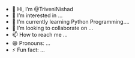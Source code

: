 - 👋 Hi, I’m @TriveniNishad
- 👀 I’m interested in ...
- 🌱 I’m currently learning Python Programming....
- 💞️ I’m looking to collaborate on ...
- 📫 How to reach me ...
- 😄 Pronouns: ...
- ⚡ Fun fact: ...

<!---
TriveniNishad/TriveniNishad is a ✨ special ✨ repository because its `README.md` (this file) appears on your GitHub profile.
You can click the Preview link to take a look at your changes.
--->
